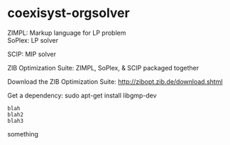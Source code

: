 coexisyst-orgsolver
===================

ZIMPL:  Markup language for LP problem  
SoPlex: LP solver 

SCIP: MIP solver 

ZIB Optimization Suite:  ZIMPL, SoPlex, & SCIP packaged together 
 
 
Download the ZIB Optimization Suite: http://zibopt.zib.de/download.shtml 

Get a dependency:  sudo apt-get install libgmp-dev

    blah
    blah2
    blah3

something
